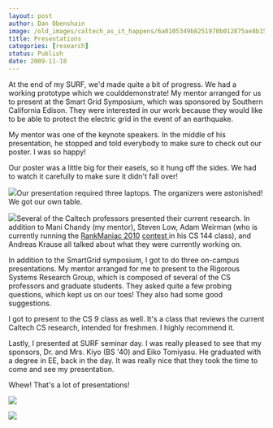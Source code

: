 ```yaml
---
layout: post
author: Dan Obenshain
image: /old_images/caltech_as_it_happens/6a0105349b8251970b012875ae8b15970c.jpg
title: Presentations
categories: [research]
status: Publish
date: 2009-11-18
---
```



At the end of my SURF, we'd made quite a bit of progress. We had a working prototype which we coulddemonstrate!
My mentor arranged for us to present at the Smart Grid Symposium, which was sponsored by Southern California Edison. They were interested in our work because they would like to be able to protect the electric grid in the event of an earthquake.

My mentor was one of the keynote speakers. In the middle of his presentation, he stopped and told everybody to make sure to check out our poster. I was so happy!

Our poster was a little big for their easels, so it hung off the sides. We had to watch it carefully to make sure it didn't fall over!


![](/old_images/caltech_as_it_happens/6a0105349b8251970b012875ae8b54970c.jpg)Our presentation required three laptops. The organizers were astonished! We got our own table.


![](/old_images/caltech_as_it_happens/6a0105349b8251970b0120a6ac37a2970b.jpg)Several of the Caltech professors presented their current research. In addition to Mani Chandy (my mentor), Steven Low, Adam Weirman (who is currently running the [RankManiac 2010](https://rankmaniac2010.blogspot.com/) [contest ](https://rankmaniac2010.org)in his CS 144 class), and Andreas Krause all talked about what they were currently working on.

In addition to the SmartGrid symposium, I got to do three on-campus presentations. My mentor arranged for me to present to the Rigorous Systems Research Group, which is composed of several of the CS professors and graduate students. They asked quite a few probing questions, which kept us on our toes! They also had some good suggestions.

I got to present to the CS 9 class as well. It's a class that reviews the current Caltech CS research, intended for freshmen. I highly recommend it.

Lastly, I presented at SURF seminar day. I was really pleased to see that my sponsors, Dr. and Mrs. Kiyo (BS '40) and Eiko Tomiyasu. He graduated with a degree in EE, back in the day. It was really nice that they took the time to come and see my presentation.

Whew! That's a lot of presentations!

![](/old_images/caltech_as_it_happens/6a0105349b8251970b0120a6ac37a2970b.jpg)

![](/old_images/caltech_as_it_happens/6a0105349b8251970b012875ae8b54970c.jpg)

